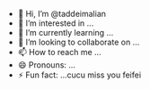 - 👋 Hi, I’m @taddeimalian
- 👀 I’m interested in ...
- 🌱 I’m currently learning ...
- 💞️ I’m looking to collaborate on ...
- 📫 How to reach me ...
- 😄 Pronouns: ...
- ⚡ Fun fact: ...cucu
miss you feifei
<!---
taddeimalian/taddeimalian is a ✨ special ✨ repository because its `README.md` (this file) appears on your GitHub profile.
You can click the Preview link to take a look at your changes.
--->
